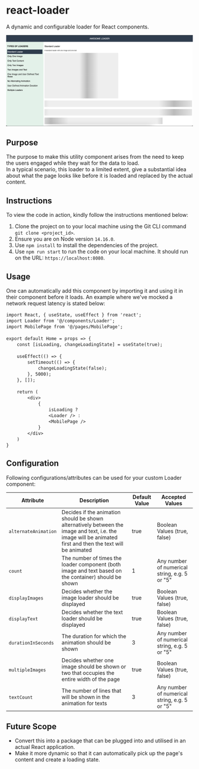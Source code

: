 # react-loader
A dynamic and configurable loader for React components.

![Home Page](snapshot.png)

## Purpose
The purpose to make this utility component arises from the need to keep the users engaged while they wait for the data to load. <br />
In a typical scenario, this loader to a limited extent, give a substantial idea about what the page looks like before it is loaded and replaced by the actual content.

## Instructions
To view the code in action, kindly follow the instructions mentioned below:
1. Clone the project on to your local machine using the Git CLI command `git clone <project_id>`.
2. Ensure you are on Node version `14.16.0`.
3. Use `npm install` to install the dependencies of the project.
4. Use `npm run start` to run the code on your local machine. It should run on the URL: `https://localhost:8080`.

## Usage
One can automatically add this component by importing it and using it in their component before it loads. An example where we've mocked a network request latency is stated below:

```
import React, { useState, useEffect } from 'react';
import Loader from '@/components/Loader';
import MobilePage from '@/pages/MobilePage';

export default Home = props => {
    const [isLoading, changeLoadingState] = useState(true);

    useEffect(() => {
        setTimeout(() => {
            changeLoadingState(false);
        }, 5000);
    }, []);

    return (
        <div>
            {
                isLoading ?
                <Loader /> :
                <MobilePage />
            }
        </div>
    )
}
```

## Configuration
Following configurations/attributes can be used for your custom Loader component:

| Attribute | Description | Default Value | Accepted Values |
| ----- | ------ | ------ | ------ |
| `alternateAnimation` | Decides if the animation should be shown alternatively between the image and text, i.e. the image will be animated first and then the text will be animated | true | Boolean Values (true, false) |
| `count` | The number of times the loader component (both image and text based on the container) should be shown | 1 | Any number of numerical string, e.g. 5 or "5" |
| `displayImages` | Decides whether the image loader should be displayed | true | Boolean Values (true, false) |
| `displayText` | Decides whether the text loader should be displayed | true | Boolean Values (true, false) |
| `durationInSeconds` | The duration for which the animation should be shown | 3 | Any number of numerical string, e.g. 5 or "5" |
| `multipleImages` | Decides whether one image should be shown or two that occupies the entire width of the page | true | Boolean Values (true, false) |
| `textCount` | The number of lines that will be shown in the animation for texts | 3 | Any number of numerical string, e.g. 5 or "5" |


## Future Scope
- Convert this into a package that can be plugged into and utilised in an actual React application.
- Make it more dynamic so that it can automatically pick up the page's content and create a loading state.


